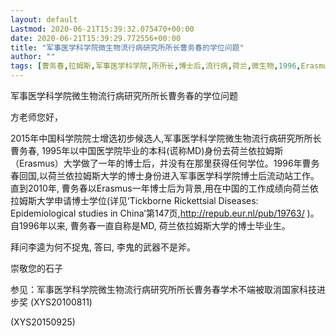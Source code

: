```yaml
---
layout: default
Lastmod: 2020-06-21T15:39:32.075470+00:00
date: 2020-06-21T15:39:29.772556+00:00
title: "军事医学科学院微生物流行病研究所所长曹务春的学位问题"
author: ""
tags: [曹务春,拉姆斯,军事医学科学院,所所长,博士后,流行病,荷兰,微生物,1996,Erasmus,新语丝]
---
```


军事医学科学院微生物流行病研究所所长曹务春的学位问题

方老师您好，

2015年中国科学院院士增选初步候选人,军事医学科学院微生物流行病研究所所长曹务春, 1995年以中国医学院毕业的本科(谎称MD)身份去荷兰依拉姆斯（Erasmus）大学做了一年的博士后，并没有在那里获得任何学位。1996年曹务春回国,以荷兰依拉姆斯大学的博士身份进入军事医学科学院博士后流动站工作。直到2010年, 曹务春以Erasmus一年博士后为背景,用在中国的工作成绩向荷兰依拉姆斯大学申请博士学位(详见‘Tickborne Rickettsial Diseases: Epidemiological studies in China’第147页,http://repub.eur.nl/pub/19763/ )。自1996年以来, 曹务春一直自称是MD, 荷兰依拉姆斯大学的博士毕业生。

拜问李逵为何不捉鬼, 答曰, 李鬼的武器不是斧。

崇敬您的石子

参见：军事医学科学院微生物流行病研究所所长曹务春学术不端被取消国家科技进步奖 (XYS20100811)

(XYS20150925)

